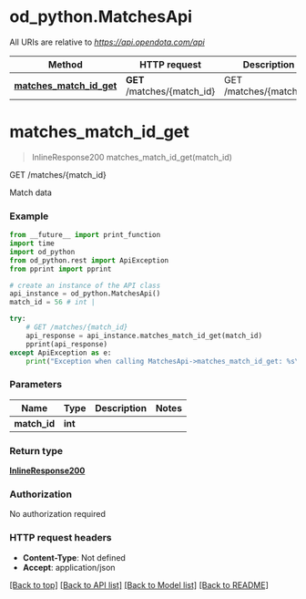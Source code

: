 # od_python.MatchesApi

All URIs are relative to *https://api.opendota.com/api*

Method | HTTP request | Description
------------- | ------------- | -------------
[**matches_match_id_get**](MatchesApi.md#matches_match_id_get) | **GET** /matches/{match_id} | GET /matches/{match_id}


# **matches_match_id_get**
> InlineResponse200 matches_match_id_get(match_id)

GET /matches/{match_id}

Match data

### Example 
```python
from __future__ import print_function
import time
import od_python
from od_python.rest import ApiException
from pprint import pprint

# create an instance of the API class
api_instance = od_python.MatchesApi()
match_id = 56 # int | 

try: 
    # GET /matches/{match_id}
    api_response = api_instance.matches_match_id_get(match_id)
    pprint(api_response)
except ApiException as e:
    print("Exception when calling MatchesApi->matches_match_id_get: %s\n" % e)
```

### Parameters

Name | Type | Description  | Notes
------------- | ------------- | ------------- | -------------
 **match_id** | **int**|  | 

### Return type

[**InlineResponse200**](InlineResponse200.md)

### Authorization

No authorization required

### HTTP request headers

 - **Content-Type**: Not defined
 - **Accept**: application/json

[[Back to top]](#) [[Back to API list]](../README.md#documentation-for-api-endpoints) [[Back to Model list]](../README.md#documentation-for-models) [[Back to README]](../README.md)

